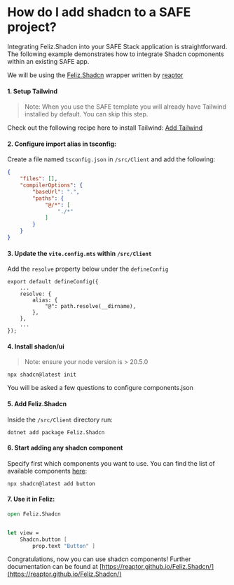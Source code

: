 # How do I add shadcn to a SAFE project?

Integrating Feliz.Shadcn into your SAFE Stack application is straightforward. The following example demonstrates how to integrate Shadcn copmonents within an existing SAFE app.

We will be using the [Feliz.Shadcn](https://github.com/reaptor/feliz.shadcn) wrapper written by [reaptor](https://github.com/reaptor)

#### 1. Setup Tailwind
> Note: When you use the SAFE template you will already have Tailwind installed by default. You can skip this step.

Check out the following recipe here to install Tailwind: [Add Tailwind](https://safe-stack.github.io/docs/recipes/ui/add-tailwind/)

#### 2. Configure import alias in tsconfig:

Create a file named `tsconfig.json` in `/src/Client` and add the following:

```json
{
    "files": [],
    "compilerOptions": {
        "baseUrl": ".",
        "paths": {
            "@/*": [
                "./*"
            ]
        }
    }
}
```

#### 3. Update the `vite.config.mts` within `/src/Client`

Add the `resolve` property below under the `defineConfig`

```
export default defineConfig({
    ...
    resolve: {
        alias: {
            "@": path.resolve(__dirname),
        },
    },
    ...
});
```

#### 4. Install shadcn/ui

> Note: ensure your node version is > 20.5.0

```
npx shadcn@latest init
```

You will be asked a few questions to configure components.json

#### 5. Add Feliz.Shadcn

Inside the `/src/Client` directory run:

```
dotnet add package Feliz.Shadcn
```

#### 6. Start adding any shadcn component

Specify first which components you want to use.
You can find the list of available components [here](https://reaptor.github.io/Feliz.Shadcn/):

```
npx shadcn@latest add button
```

#### 7. Use it in Feliz:

```fsharp
open Feliz.Shadcn


let view =
    Shadcn.button [
        prop.text "Button" ]

```

Congratulations, now you can use shadcn components!
Further documentation can be found at [https://reaptor.github.io/Feliz.Shadcn/](https://reaptor.github.io/Feliz.Shadcn/)
